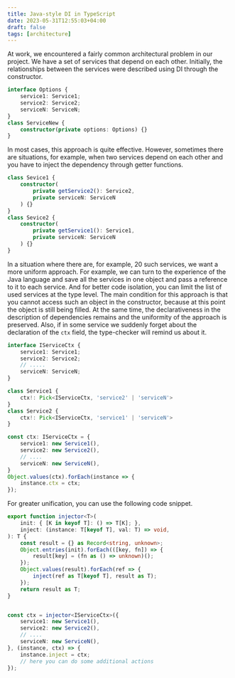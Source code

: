 ```yaml
---
title: Java-style DI in TypeScript
date: 2023-05-31T12:55:03+04:00
draft: false
tags: [architecture]
---
```


At work, we encountered a fairly common architectural problem in our project. We have a set of services that depend on each other. Initially, the relationships between the services were described using DI through the constructor.
```ts
interface Options {
	service1: Service1;
	service2: Service2;
	serviceN: ServiceN;
}
class ServiceNew {
	constructor(private options: Options) {}
}
```

In most cases, this approach is quite effective. However, sometimes there are situations, for example, when two services depend on each other and you have to inject the dependency through getter functions.
```ts
class Sevice1 {
	constructor(
		private getService2(): Service2,
		private serviceN: ServiceN
	) {}
}
class Sevice2 {
	constructor(
		private getService1(): Service1,
		private serviceN: ServiceN
	) {}
}
```
In a situation where there are, for example, 20 such services, we want a more uniform approach. For example, we can turn to the experience of the Java language and save all the services in one object and pass a reference to it to each service. And for better code isolation, you can limit the list of used services at the type level. The main condition for this approach is that you cannot access such an object in the constructor, because at this point the object is still being filled. At the same time, the declarativeness in the description of dependencies remains and the uniformity of the approach is preserved. Also, if in some service we suddenly forget about the declaration of the `ctx` field, the type-checker will remind us about it.
```ts
interface IServiceCtx {
	service1: Service1;
	service2: Service2;
	// .....
	serviceN: ServiceN;
}

class Service1 {
	ctx!: Pick<IServiceCtx, 'service2' | 'serviceN'>
}
class Service2 {
	ctx!: Pick<IServiceCtx, 'service1' | 'serviceN'>
}

const ctx: IServiceCtx = {
	service1: new Service1(),
	service2: new Service2(),
	// ....
	serviceN: new ServiceN(),
}
Object.values(ctx).forEach(instance => {
	instance.ctx = ctx;
});
```

For greater unification, you can use the following code snippet.
```ts
export function injector<T>(
	init: { [K in keyof T]: () => T[K]; },
	inject: (instance: T[keyof T], val: T) => void,
): T {
	const result = {} as Record<string, unknown>;
	Object.entries(init).forEach(([key, fn]) => {
		result[key] = (fn as () => unknown)();
	});
	Object.values(result).forEach(ref => {
		inject(ref as T[keyof T], result as T);
	});
	return result as T;
}


const ctx = injector<IServiceCtx>({
	service1: new Service1(),
	service2: new Service2(),
	// ....
	serviceN: new ServiceN(),
}, (instance, ctx) => {
	instance.inject = ctx;
	// here you can do some additional actions
});
```
